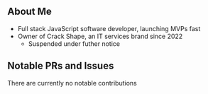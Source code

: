 ## About Me
- Full stack JavaScript software developer, launching MVPs fast
- Owner of Crack Shape, an IT services brand since 2022
  - Suspended under futher notice

## Notable PRs and Issues
There are currently no notable contributions
